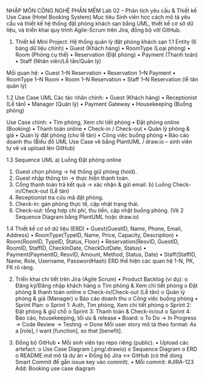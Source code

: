 NHẬP MÔN CÔNG NGHỆ PHẦN MỀM
Lab 02 – Phân tích yêu cầu & Thiết kế Use Case (Hotel Booking System)
 Mục tiêu
Sinh viên học cách mô tả yêu cầu và thiết kế hệ thống đặt phòng khách sạn bằng UML,
thiết kế cơ sở dữ liệu, và triển khai quy trình Agile-Scrum trên Jira, đồng bộ với GitHub.

1. Thiết kế Mini Project: Hệ thống quản lý đặt phòng khách sạn
1.1 Entity (6 bảng dữ liệu chính)
• Guest (Khách hàng)
• RoomType (Loại phòng)
• Room (Phòng cụ thể)
• Reservation (Đặt phòng)
• Payment (Thanh toán)
• Staff (Nhân viên/Lễ tân/Quản lý)

 Mối quan hệ:
• Guest 1–N Reservation
• Reservation 1–N Payment
• RoomType 1–N Room
• Room 1–N Reservation
• Staff 1–N Reservation (lễ tân quản lý)

1.2 Use Case UML
Các tác nhân chính:
• Guest (Khách hàng)
• Receptionist (Lễ tân)
• Manager (Quản lý)
• Payment Gateway
• Housekeeping (Buồng phòng)

 Use Case chính:
• Tìm phòng, Xem chi tiết phòng
• Đặt phòng online (Booking)
• Thanh toán online
• Check-in / Check-out
• Quản lý phòng & giá
• Quản lý đặt phòng (cho lễ tân)
• Công việc buồng phòng
• Báo cáo doanh thu
(Biểu đồ UML Use Case vẽ bằng PlantUML / draw.io – sinh viên tự vẽ và upload lên
GitHub)

1.3 Sequence UML
a) Luồng Đặt phòng online
1. Guest chọn phòng → hệ thống giữ phòng (hold).
2. Guest nhập thông tin → thực hiện thanh toán.
3. Cổng thanh toán trả kết quả → xác nhận & gửi email.
b) Luồng Check-in/Check-out (Lễ tân)
1. Receptionist tra cứu mã đặt phòng.
2. Check-in: gán phòng thực tế, cập nhật trạng thái.
3. Check-out: tổng hợp chi phí, thu tiền, cập nhật buồng phòng.
(Vẽ 2 Sequence Diagram bằng PlantUML hoặc draw.io)

1.4 Thiết kế cơ sở dữ liệu (ERD)
• Guest(GuestID, Name, Phone, Email, Address)
• RoomType(TypeID, Name, Price, Capacity, Description)
• Room(RoomID, TypeID, Status, Floor)
• Reservation(ResvID, GuestID, RoomID, StaffID, CheckInDate, CheckOutDate,
Status)
• Payment(PaymentID, ResvID, Amount, Method, Status, Date)
• Staff(StaffID, Name, Role, Username, PasswordHash)
 ERD thể hiện các quan hệ 1-N, PK, FK rõ ràng.
 
2. Triển khai chi tiết trên Jira (Agile Scrum)
• Product Backlog (ví dụ):
o Đăng ký/Đăng nhập khách hàng
o Tìm phòng & Xem chi tiết phòng
o Đặt phòng & thanh toán online
o Check-in/Check-out (Lễ tân)
o Quản lý phòng & giá (Manager)
o Báo cáo doanh thu
o Công việc buồng phòng
• Sprint Plan:
o Sprint 1: Auth, Tìm phòng, Xem chi tiết phòng
o Sprint 2: Đặt phòng & giữ chỗ
o Sprint 3: Thanh toán & Check-in/out
o Sprint 4: Báo cáo, housekeeping, tối ưu & release
• Board:
o To Do → In Progress → Code Review → Testing → Done
 Mỗi user story mô tả theo format:
As a [role], I want [function], so that [benefit].

4. Đồng bộ GitHub
• Mỗi sinh viên tạo repo riêng (public).
• Upload các artefact:
o Use Case Diagram (.png/.drawio)
o Sequence Diagram
o ERD
o README.md mô tả dự án
• Đồng bộ Jira ↔ GitHub (có thể dùng Smart Commit để gắn issue key vào commit).
• Mỗi commit: #JIRA-123 Add: Booking use case diagram
